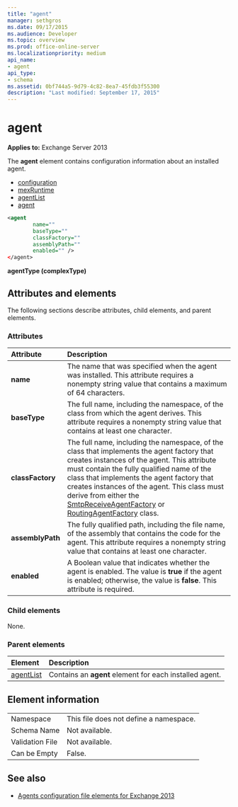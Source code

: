 ```yaml
---
title: "agent"
manager: sethgros
ms.date: 09/17/2015
ms.audience: Developer
ms.topic: overview
ms.prod: office-online-server
ms.localizationpriority: medium
api_name:
- agent
api_type:
- schema
ms.assetid: 0bf744a5-9d79-4c82-8ea7-45fdb3f55300
description: "Last modified: September 17, 2015"
---
```


# agent
  
**Applies to:** Exchange Server 2013
  
The **agent** element contains configuration information about an installed agent. 
  
- [configuration](configuration.md) 
- [mexRuntime](mexruntime.md)
- [agentList](agentlist.md)
- [agent](agent.md)
  
```XML
<agent
        name=""
        baseType=""
        classFactory=""
        assemblyPath=""
        enabled="" />
</agent>
```

**agentType (complexType)**

## Attributes and elements

The following sections describe attributes, child elements, and parent elements.
  
### Attributes

|**Attribute**|**Description**|
|:-----|:-----|
|**name** <br/> |The name that was specified when the agent was installed. This attribute requires a nonempty string value that contains a maximum of 64 characters.  <br/> |
|**baseType** <br/> |The full name, including the namespace, of the class from which the agent derives. This attribute requires a nonempty string value that contains at least one character.  <br/> |
|**classFactory** <br/> |The full name, including the namespace, of the class that implements the agent factory that creates instances of the agent. This attribute must contain the fully qualified name of the class that implements the agent factory that creates instances of the agent. This class must derive from either the [SmtpReceiveAgentFactory](https://msdn.microsoft.com/library/Microsoft.Exchange.Data.Transport.Smtp.SmtpReceiveAgentFactory.aspx) or [RoutingAgentFactory](https://msdn.microsoft.com/library/Microsoft.Exchange.Data.Transport.Routing.RoutingAgentFactory.aspx) class.  <br/> |
|**assemblyPath** <br/> |The fully qualified path, including the file name, of the assembly that contains the code for the agent. This attribute requires a nonempty string value that contains at least one character.  <br/> |
|**enabled** <br/> |A Boolean value that indicates whether the agent is enabled. The value is **true** if the agent is enabled; otherwise, the value is **false**. This attribute is required.  <br/> |
   
### Child elements

None.
  
### Parent elements

|**Element**|**Description**|
|:-----|:-----|
|[agentList](agentlist.md) <br/> |Contains an **agent** element for each installed agent.  <br/> |
   
## Element information

|||
|:-----|:-----|
|Namespace  <br/> |This file does not define a namespace.  <br/> |
|Schema Name  <br/> |Not available.  <br/> |
|Validation File  <br/> |Not available.  <br/> |
|Can be Empty  <br/> |False.  <br/> |
   
## See also

- [Agents configuration file elements for Exchange 2013](agents-configuration-file-elements-for-exchange-2013.md)

